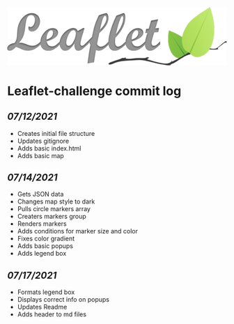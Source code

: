 ![header](resources/logo.png)

# Leaflet-challenge commit log

## *07/12/2021*
- Creates initial file structure
- Updates gitignore
- Adds basic index.html
- Adds basic map

## *07/14/2021*
- Gets JSON data
- Changes map style to dark
- Pulls circle markers array
- Creaters markers group
- Renders markers
- Adds conditions for marker size and color
- Fixes color gradient
- Adds basic popups
- Adds legend box

## *07/17/2021*
- Formats legend box
- Displays correct info on popups
- Updates Readme
- Adds header to md files